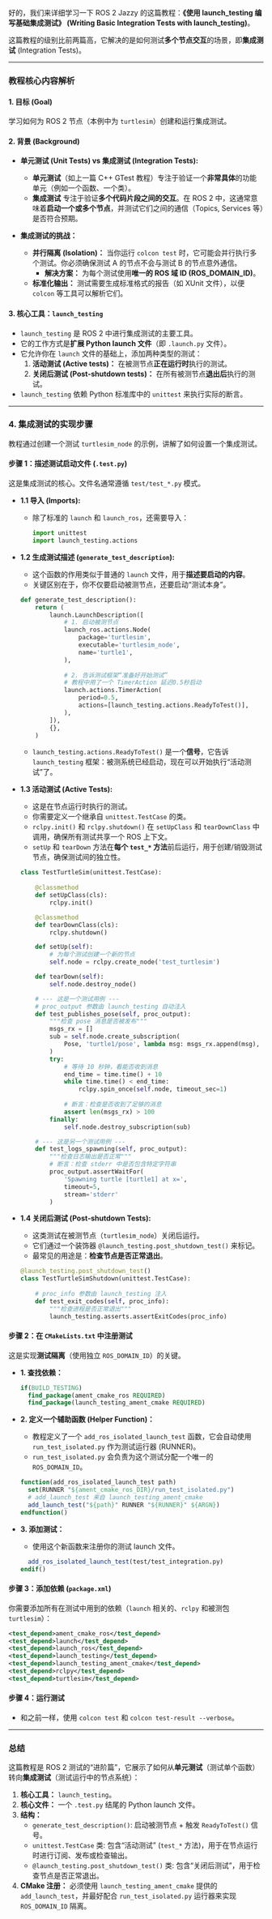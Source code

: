 好的，我们来详细学习一下 ROS 2 Jazzy 的这篇教程：**《使用 launch\_testing 编写基础集成测试》 (Writing Basic Integration Tests with launch\_testing)**。

这篇教程的级别比前两篇高，它解决的是如何测试**多个节点交互**的场景，即**集成测试** (Integration Tests)。

-----

### 教程核心内容解析

#### 1\. 目标 (Goal)

学习如何为 ROS 2 节点（本例中为 `turtlesim`）创建和运行集成测试。

#### 2\. 背景 (Background)

  * **单元测试 (Unit Tests) vs 集成测试 (Integration Tests):**

      * **单元测试**（如上一篇 C++ GTest 教程）专注于验证一个**非常具体**的功能单元（例如一个函数、一个类）。
      * **集成测试** 专注于验证**多个代码片段之间的交互**。在 ROS 2 中，这通常意味着**启动一个或多个节点**，并测试它们之间的通信（Topics, Services 等）是否符合预期。

  * **集成测试的挑战：**

      * **并行隔离 (Isolation)：** 当你运行 `colcon test` 时，它可能会并行执行多个测试。你必须确保测试 A 的节点不会与测试 B 的节点意外通信。
          * **解决方案：** 为每个测试使用**唯一的 ROS 域 ID (ROS\_DOMAIN\_ID)**。
      * **标准化输出：** 测试需要生成标准格式的报告（如 XUnit 文件），以便 `colcon` 等工具可以解析它们。

#### 3\. 核心工具：`launch_testing`

  * `launch_testing` 是 ROS 2 中进行集成测试的主要工具。
  * 它的工作方式是**扩展 Python launch 文件**（即 `.launch.py` 文件）。
  * 它允许你在 `launch` 文件的基础上，添加两种类型的测试：
    1.  **活动测试 (Active tests)：** 在被测节点**正在运行时**执行的测试。
    2.  **关闭后测试 (Post-shutdown tests)：** 在所有被测节点**退出后**执行的测试。
  * `launch_testing` 依赖 Python 标准库中的 `unittest` 来执行实际的断言。

-----

### 4\. 集成测试的实现步骤

教程通过创建一个测试 `turtlesim_node` 的示例，讲解了如何设置一个集成测试。

#### 步骤 1：描述测试启动文件 (`.test.py`)

这是集成测试的核心。文件名通常遵循 `test/test_*.py` 模式。

  * **1.1 导入 (Imports):**

      * 除了标准的 `launch` 和 `launch_ros`，还需要导入：
        ```python
        import unittest
        import launch_testing.actions
        ```

  * **1.2 生成测试描述 (`generate_test_description`):**

      * 这个函数的作用类似于普通的 `launch` 文件，用于**描述要启动的内容**。
      * 关键区别在于，你不仅要启动被测节点，还要启动“测试本身”。

    <!-- end list -->

    ```python
    def generate_test_description():
        return (
            launch.LaunchDescription([
                # 1. 启动被测节点
                launch_ros.actions.Node(
                    package='turtlesim',
                    executable='turtlesim_node',
                    name='turtle1',
                ),
                
                # 2. 告诉测试框架“准备好开始测试”
                # 教程中用了一个 TimerAction 延迟0.5秒启动
                launch.actions.TimerAction(
                    period=0.5,
                    actions=[launch_testing.actions.ReadyToTest()],
                ),
            ]),
            {},
        )
    ```

      * `launch_testing.actions.ReadyToTest()` 是一个**信号**，它告诉 `launch_testing` 框架：被测系统已经启动，现在可以开始执行“活动测试”了。

  * **1.3 活动测试 (Active Tests):**

      * 这是在节点运行时执行的测试。
      * 你需要定义一个继承自 `unittest.TestCase` 的类。
      * `rclpy.init()` 和 `rclpy.shutdown()` 在 `setUpClass` 和 `tearDownClass` 中调用，确保所有测试共享一个 ROS 上下文。
      * `setUp` 和 `tearDown` 方法在**每个 `test_*` 方法**前后运行，用于创建/销毁测试节点，确保测试间的独立性。

    <!-- end list -->

    ```python
    class TestTurtleSim(unittest.TestCase):
        
        @classmethod
        def setUpClass(cls):
            rclpy.init()

        @classmethod
        def tearDownClass(cls):
            rclpy.shutdown()

        def setUp(self):
            # 为每个测试创建一个新的节点
            self.node = rclpy.create_node('test_turtlesim')

        def tearDown(self):
            self.node.destroy_node()

        # --- 这是一个测试用例 ---
        # proc_output 参数由 launch_testing 自动注入
        def test_publishes_pose(self, proc_output):
            """检查 pose 消息是否被发布"""
            msgs_rx = []
            sub = self.node.create_subscription(
                Pose, 'turtle1/pose', lambda msg: msgs_rx.append(msg), 100
            )
            try:
                # 等待 10 秒钟，看能否收到消息
                end_time = time.time() + 10
                while time.time() < end_time:
                    rclpy.spin_once(self.node, timeout_sec=1)
                
                # 断言：检查是否收到了足够的消息
                assert len(msgs_rx) > 100
            finally:
                self.node.destroy_subscription(sub)

        # --- 这是另一个测试用例 ---
        def test_logs_spawning(self, proc_output):
            """检查日志输出是否正常"""
            # 断言：检查 stderr 中是否包含特定字符串
            proc_output.assertWaitFor(
                'Spawning turtle [turtle1] at x=', 
                timeout=5, 
                stream='stderr'
            )
    ```

  * **1.4 关闭后测试 (Post-shutdown Tests):**

      * 这类测试在被测节点（`turtlesim_node`）关闭后运行。
      * 它们通过一个装饰器 `@launch_testing.post_shutdown_test()` 来标记。
      * 最常见的用途是：**检查节点是否正常退出**。

    <!-- end list -->

    ```python
    @launch_testing.post_shutdown_test()
    class TestTurtleSimShutdown(unittest.TestCase):
        
        # proc_info 参数由 launch_testing 注入
        def test_exit_codes(self, proc_info):
            """检查进程是否正常退出"""
            launch_testing.asserts.assertExitCodes(proc_info)
    ```

#### 步骤 2：在 `CMakeLists.txt` 中注册测试

这是实现**测试隔离**（使用独立 `ROS_DOMAIN_ID`）的关键。

  * **1. 查找依赖：**

    ```cmake
    if(BUILD_TESTING)
      find_package(ament_cmake_ros REQUIRED)
      find_package(launch_testing_ament_cmake REQUIRED)
    ```

  * **2. 定义一个辅助函数 (Helper Function)：**

      * 教程定义了一个 `add_ros_isolated_launch_test` 函数，它会自动使用 `run_test_isolated.py` 作为测试运行器 (RUNNER)。
      * `run_test_isolated.py` 会负责为这个测试分配一个唯一的 `ROS_DOMAIN_ID`。

    <!-- end list -->

    ```cmake
    function(add_ros_isolated_launch_test path)
      set(RUNNER "${ament_cmake_ros_DIR}/run_test_isolated.py")
      # add_launch_test 来自 launch_testing_ament_cmake
      add_launch_test("${path}" RUNNER "${RUNNER}" ${ARGN}) 
    endfunction()
    ```

  * **3. 添加测试：**

      * 使用这个新函数来注册你的测试 launch 文件。

    <!-- end list -->

    ```cmake
      add_ros_isolated_launch_test(test/test_integration.py) 
    endif()
    ```

#### 步骤 3：添加依赖 (`package.xml`)

你需要添加所有在测试中用到的依赖（`launch` 相关的、`rclpy` 和被测包 `turtlesim`）：

```xml
<test_depend>ament_cmake_ros</test_depend>
<test_depend>launch</test_depend>
<test_depend>launch_ros</test_depend>
<test_depend>launch_testing</test_depend>
<test_depend>launch_testing_ament_cmake</test_depend>
<test_depend>rclpy</test_depend>
<test_depend>turtlesim</test_depend>
```

#### 步骤 4：运行测试

  * 和之前一样，使用 `colcon test` 和 `colcon test-result --verbose`。

-----

### 总结

这篇教程是 ROS 2 测试的“进阶篇”，它展示了如何从**单元测试**（测试单个函数）转向**集成测试**（测试运行中的节点系统）：

1.  **核心工具：** `launch_testing`。
2.  **核心文件：** 一个 `.test.py` 结尾的 Python launch 文件。
3.  **结构：**
      * `generate_test_description()`: 启动被测节点 + 触发 `ReadyToTest()` 信号。
      * `unittest.TestCase` 类: 包含“活动测试” (`test_*` 方法)，用于在节点运行时进行订阅、发布或检查输出。
      * `@launch_testing.post_shutdown_test()` 类: 包含“关闭后测试”，用于检查节点是否正常退出。
4.  **CMake 注册：** 必须使用 `launch_testing_ament_cmake` 提供的 `add_launch_test`，并最好配合 `run_test_isolated.py` 运行器来实现 `ROS_DOMAIN_ID` 隔离。